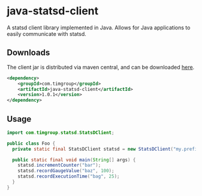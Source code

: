 java-statsd-client
==================

A statsd client library implemented in Java.  Allows for Java applications to easily communicate with statsd.

Downloads
---------
The client jar is distributed via maven central, and can be downloaded [here](http://search.maven.org/#search%7Cga%7C1%7Cg%3Acom.timgroup%20a%3Ajava-statsd-client).

```xml
<dependency>
    <groupId>com.timgroup</groupId>
    <artifactId>java-statsd-client</artifactId>
    <version>1.0.1</version>
</dependency>
```

Usage
-----
```java
import com.timgroup.statsd.StatsDClient;

public class Foo {
  private static final StatsDClient statsd = new StatsDClient("my.prefix", "statsd-host", 8125);

  public static final void main(String[] args) {
    statsd.incrementCounter("bar");
    statsd.recordGaugeValue("baz", 100);
    statsd.recordExecutionTime("bag", 25);
  }
}
```

